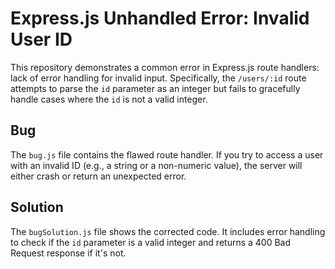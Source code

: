 # Express.js Unhandled Error: Invalid User ID

This repository demonstrates a common error in Express.js route handlers:  lack of error handling for invalid input.  Specifically, the `/users/:id` route attempts to parse the `id` parameter as an integer but fails to gracefully handle cases where the `id` is not a valid integer.

## Bug

The `bug.js` file contains the flawed route handler.  If you try to access a user with an invalid ID (e.g., a string or a non-numeric value), the server will either crash or return an unexpected error.

## Solution

The `bugSolution.js` file shows the corrected code.  It includes error handling to check if the `id` parameter is a valid integer and returns a 400 Bad Request response if it's not.